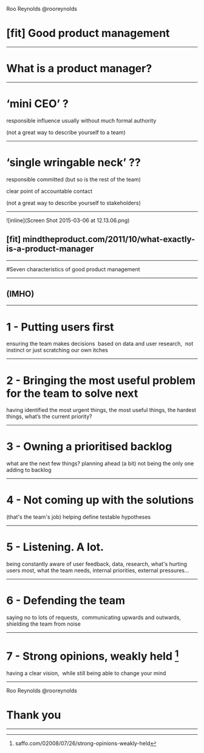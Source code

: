 Roo Reynolds
@rooreynolds

# [fit] Good product management

---

# What is a product manager?

---

# ‘mini CEO’ ?

responsible
influence
usually without much formal authority

(not a great way to describe yourself to a team)

---

# ‘single wringable neck’ ??

responsible
committed
(but so is the rest of the team)

clear point of accountable contact

(not a great way to describe yourself to stakeholders)

---

![inline](Screen Shot 2015-03-06 at 12.13.06.png)

## [fit] mindtheproduct.com/2011/10/what-exactly-is-a-product-manager

---

#Seven characteristics of good product management

---

## (IMHO)

---

# 1 - Putting users first

ensuring the team makes decisions  based on data and user research,  not instinct or just scratching our own itches
 

---

# 2 - Bringing the most useful problem for the team to solve next

having identified the most urgent things, 
the most useful things, the hardest things, 
what’s the current priority?

---

# 3 - Owning a prioritised backlog 


what are the next few things?
planning ahead (a bit)
not being the only one adding to backlog

---

# 4 - Not coming up with the solutions



(that's the team's job)
helping define testable hypotheses

---

# 5 - Listening. A lot.

being constantly aware of user feedback, data, research, what's hurting users most, what the team needs, internal priorities, external pressures...

---

# 6 - Defending the team

saying no to lots of requests,  communicating upwards and outwards,
shielding the team from noise

--- 

# 7 - Strong opinions, weakly held [^1]

having a clear vision,  while still being able to change your mind

[^1]: saffo.com/02008/07/26/strong-opinions-weakly-held

---

Roo Reynolds
@rooreynolds

# Thank you

---
